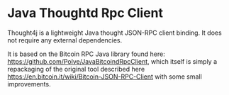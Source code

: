 Java Thoughtd Rpc Client
========================

Thought4j is a lightweight Java thought JSON-RPC client binding. It does not require any external dependencies.

It is based on the Bitcoin RPC Java library found here: https://github.com/Polve/JavaBitcoindRpcClient, which itself is simply a repackaging of the original tool described here https://en.bitcoin.it/wiki/Bitcoin-JSON-RPC-Client with some small improvements.


